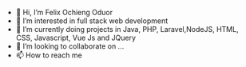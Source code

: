 - 👋 Hi, I’m Felix Ochieng Oduor
- 👀 I’m interested in full stack web development
- 🌱 I’m currently doing projects in Java, PHP, Laravel,NodeJS, HTML, CSS, Javascript, Vue Js and JQuery
- 💞️ I’m looking to collaborate on ...
- 📫 How to reach me 

<!---
FelixOchieng/FelixOchieng is a ✨ special ✨ repository because its `README.md` (this file) appears on your GitHub profile.
You can click the Preview link to take a look at your changes.
--->
